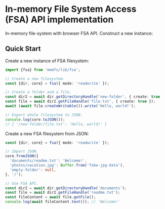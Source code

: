 # In-memory File System Access (FSA) API implementation

In-memory file-system with browser FSA API. Construct a new instance:


## Quick Start

Create a new instance of FSA filesystem:

```ts
import {fsa} from 'memfs/lib/fsa';

// Create a new filesystem.
const {dir, core} = fsa({ mode: 'readwrite' });

// Create a folder and a file.
const dir2 = await dir.getDirectoryHandle('new-folder', { create: true });
const file = await dir2.getFileHandle('file.txt', { create: true });
await (await file.createWritable()).write('Hello, world!');

// Export whole filesystem to JSON.
console.log(core.toJSON());
// { '/new-folder/file.txt': 'Hello, world!' }
```

Create a new FSA filesystem from JSON:

```ts
const {dir, core} = fsa({ mode: 'readwrite' });

// Import JSON.
core.fromJSON({
  'documents/readme.txt': 'Welcome!',
  'photos/vacation.jpg': Buffer.from('fake-jpg-data'),
  'empty-folder': null,
}, '/');

// Use FSA API.
const dir2 = await dir.getDirectoryHandle('documents');
const file = await dir2.getFileHandle('readme.txt');
const fileContent = await file.getFile();
console.log(await fileContent.text()); // 'Welcome!'
```
